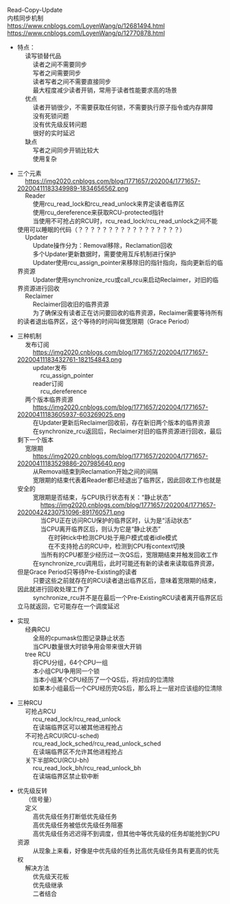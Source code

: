 Read-Copy-Update  
内核同步机制  
https://www.cnblogs.com/LoyenWang/p/12681494.html  
https://www.cnblogs.com/LoyenWang/p/12770878.html  
  
* 特点：  
&emsp; 读写锁替代品  
&emsp; &emsp; 读者之间不需要同步  
&emsp; &emsp; 写者之间需要同步  
&emsp; &emsp; 读者写者之间不需要直接同步  
&emsp; &emsp; 最大程度减少读者开销，常用于读者性能要求高的场景  
&emsp; 优点  
&emsp; &emsp; 读者开销很少，不需要获取任何锁，不需要执行原子指令或内存屏障  
&emsp; &emsp; 没有死锁问题  
&emsp; &emsp; 没有优先级反转问题  
&emsp; &emsp; 很好的实时延迟  
&emsp; 缺点  
&emsp; &emsp; 写者之间同步开销比较大  
&emsp; &emsp; 使用复杂  
  
* 三个元素  
&emsp; https://img2020.cnblogs.com/blog/1771657/202004/1771657-20200411183349989-1834656562.png  
&emsp; Reader  
&emsp; &emsp; 使用rcu_read_lock和rcu_read_unlock来界定读者临界区  
&emsp; &emsp; 使用rcu_dereference来获取RCU-protected指针  
&emsp; &emsp; 当使用不可抢占的RCU时，rcu_read_lock/rcu_read_unlock之间不能使用可以睡眠的代码（？？？？？？？？？？？？？？？？？）  
&emsp; Updater  
&emsp; &emsp; Update操作分为：Removal移除，Reclamation回收  
&emsp; &emsp; 多个Updater更新数据时，需要使用互斥机制进行保护  
&emsp; &emsp; Updater使用rcu_assign_pointer来移除旧的指针指向，指向更新后的临界资源  
&emsp; &emsp; Updater使用synchronize_rcu或call_rcu来启动Reclaimer，对旧的临界资源进行回收  
&emsp; Reclaimer  
&emsp; &emsp; Reclaimer回收旧的临界资源  
&emsp; &emsp; 为了确保没有读者正在访问要回收的临界资源，Reclaimer需要等待所有的读者退出临界区，这个等待的时间叫做宽限期（Grace Period）  
  
* 三种机制  
&emsp; 发布订阅  
&emsp; &emsp; https://img2020.cnblogs.com/blog/1771657/202004/1771657-20200411183432761-182154843.png  
&emsp; &emsp; updater发布  
&emsp; &emsp; &emsp; rcu_assign_pointer  
&emsp; &emsp; reader订阅  
&emsp; &emsp; &emsp; rcu_dereference  
&emsp; 两个版本临界资源  
&emsp; &emsp; https://img2020.cnblogs.com/blog/1771657/202004/1771657-20200411183605937-603269025.png  
&emsp; &emsp; 在Updater更新后Reclaimer回收前，存在新旧两个版本的临界资源  
&emsp; &emsp; 在synchronize_rcu返回后，Reclaimer对旧的临界资源进行回收，最后剩下一个版本  
&emsp; 宽限期  
&emsp; &emsp; https://img2020.cnblogs.com/blog/1771657/202004/1771657-20200411183529886-207985640.png  
&emsp; &emsp; 从Removal结束到Reclamation开始之间的间隔  
&emsp; &emsp; 宽限期的结束代表着Reader都已经退出了临界区，因此回收工作也就是安全的  
&emsp; &emsp; 宽限期是否结束，与CPU执行状态有关：“静止状态”  
&emsp; &emsp; &emsp; https://img2020.cnblogs.com/blog/1771657/202004/1771657-20200424230751096-891760571.png  
&emsp; &emsp; &emsp; 当CPU正在访问RCU保护的临界区时，认为是“活动状态“  
&emsp; &emsp; &emsp; 当CPU离开临界区后，则认为它是“静止状态”  
&emsp; &emsp; &emsp; &emsp; 在时钟tick中检测CPU处于用户模式或者idle模式  
&emsp; &emsp; &emsp; &emsp; 在不支持抢占的RCU中，检测到CPU有context切换  
&emsp; &emsp; &emsp; 当所有的CPU都至少经历过一次QS后，宽限期结束并触发回收工作  
&emsp; &emsp; 在synchronize_rcu调用后，此时可能还有新的读者来读取临界资源，但是Grace Period只等待Pre-Existing的读者  
&emsp; &emsp; 只要这些之前就存在的RCU读者退出临界区后，意味着宽限期的结束，因此就进行回收处理工作了  
&emsp; &emsp; synchronize_rcu并不是在最后一个Pre-ExistingRCU读者离开临界区后立马就返回，它可能存在一个调度延迟  
  
* 实现  
&emsp; 经典RCU  
&emsp; &emsp; 全局的cpumask位图记录静止状态  
&emsp; &emsp; 当CPU数量很大时锁争用会带来很大开销  
&emsp; tree RCU  
&emsp; &emsp; 将CPU分组，64个CPU一组  
&emsp; &emsp; 本小组CPU争用同一个锁  
&emsp; &emsp; 当本小组某个CPU经历了一个QS后，将对应的位清除  
&emsp; &emsp; 如果本小组最后一个CPU经历完QS后，那么将上一层对应该组的位清除  
  
* 三种RCU  
&emsp; 可抢占RCU  
&emsp; &emsp; rcu_read_lock/rcu_read_unlock  
&emsp; &emsp; 在读端临界区可以被其他进程抢占  
&emsp; 不可抢占RCU(RCU-sched)  
&emsp; &emsp; rcu_read_lock_sched/rcu_read_unlock_sched  
&emsp; &emsp; 在读端临界区不允许其他进程抢占  
&emsp; 关下半部RCU(RCU-bh)  
&emsp; &emsp; rcu_read_lock_bh/rcu_read_unlock_bh  
&emsp; &emsp; 在读端临界区禁止软中断  
  
* 优先级反转  
&emsp; （信号量）  
&emsp; 定义  
&emsp; &emsp; 高优先级任务打断低优先级任务  
&emsp; &emsp; 高优先级任务被低优先级任务阻塞  
&emsp; &emsp; 高优先级任务迟迟得不到调度，但其他中等优先级的任务却能抢到CPU资源  
&emsp; &emsp; 从现象上来看，好像是中优先级的任务比高优先级任务具有更高的优先权  
&emsp; 解决方法  
&emsp; &emsp; 优先级天花板  
&emsp; &emsp; 优先级继承  
&emsp; &emsp; 二者结合  
